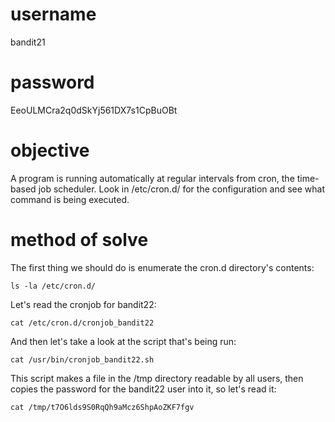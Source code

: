 # username
bandit21
# password
EeoULMCra2q0dSkYj561DX7s1CpBuOBt
# objective
A program is running automatically at regular intervals from cron, the time-based job scheduler. Look in /etc/cron.d/ for the configuration and see what command is being executed.
# method of solve
The first thing we should do is enumerate the cron.d directory's contents:
```
ls -la /etc/cron.d/
```
Let's read the cronjob for bandit22:
```
cat /etc/cron.d/cronjob_bandit22
```
And then let's take a look at the script that's being run:
```
cat /usr/bin/cronjob_bandit22.sh
```
This script makes a file in the /tmp directory readable by all users, then copies the password for the bandit22 user into it, so let's read it:
```
cat /tmp/t7O6lds9S0RqQh9aMcz6ShpAoZKF7fgv
```
